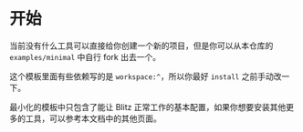 # 开始

当前没有什么工具可以直接给你创建一个新的项目，但是你可以从本仓库的 `examples/minimal` 中自行 fork 出去一个。

这个模板里面有些依赖写的是 `workspace:^`，所以你最好 `install` 之前手动改一下。

最小化的模板中只包含了能让 Blitz 正常工作的基本配置，如果你想要安装其他更多的工具，可以参考本文档中的其他页面。
